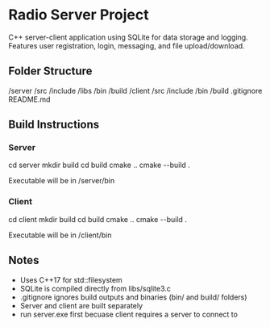 # Radio Server Project

C++ server-client application using SQLite for data storage and logging. Features user registration, login, messaging, and file upload/download.

## Folder Structure

/server
    /src
    /include
    /libs
    /bin
    /build
/client
    /src
    /include
    /bin
    /build
.gitignore
README.md

## Build Instructions

### Server
cd server
mkdir build
cd build
cmake ..
cmake --build .

Executable will be in /server/bin

### Client
cd client
mkdir build
cd build
cmake ..
cmake --build .

Executable will be in /client/bin

## Notes
- Uses C++17 for std::filesystem
- SQLite is compiled directly from libs/sqlite3.c
- .gitignore ignores build outputs and binaries (bin/ and build/ folders)
- Server and client are built separately
- run server.exe first becuase client requires a server to connect to